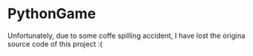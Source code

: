 # PythonGame

Unfortunately, due to some coffe spilling accident, I have lost the origina source code of this project :(

